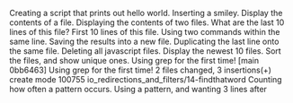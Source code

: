 Creating a script that prints out hello world.
Inserting a smiley.
Display the contents of a file.
Displaying the contents of two files.
What are the last 10 lines of this file?
First 10 lines of this file.
Using two commands within the same line.
Saving the results into a new file.
Duplicating the last line onto the same file.
Deleting all javascript files.
Display the newest 10 files.
Sort the files, and show unique ones.
Using grep for the first time!
[main 0bb6463] Using grep for the first time!
 2 files changed, 3 insertions(+)
 create mode 100755 io_redirections_and_filters/14-findthatword
Counting how often a pattern occurs.
Using a pattern, and wanting 3 lines after
